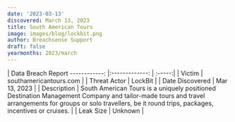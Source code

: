 ```yaml
---
date: '2023-03-13'
discovered: March 13, 2023
title: South American Tours
image: images/blog/lockbit.png
author: Breachsense Support
draft: false
yearmonths: 2023/march
---
```



| Data Breach Report
------------:     |:-------------:    | :-----:|
| Victim      | southamericantours.com      | 
| Threat Actor      | LockBit      | 
| Date Discovered      | Mar 13, 2023      | 
| Description      | South American Tours is a uniquely positioned Destination Management Company and tailor-made tours and travel arrangements for groups or solo travellers, be it round trips, packages, incentives or cruises.      | 
| Leak Size      | Unknown      | 

